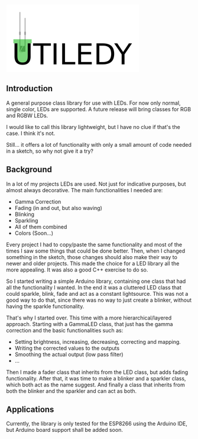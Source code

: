 ![Logo](extras/Graphics/UtiledyLogo.png)
## Introduction

A general purpose class library for use with LEDs.
For now only normal, single color, LEDs are supported.
A future release will bring classes for RGB and RGBW LEDs.

I would like to call this library lightweight, but I have no clue if that's the case. 
I think it's not.

Still... it offers a lot of functionality with only a small amount of code needed in a sketch, so why not give it a try?

## Background

In a lot of my projects LEDs are used. Not just for indicative purposes, but almost always decorative.
The main functionalities I needed are:

* Gamma Correction
* Fading (in and out, but also waving)
* Blinking
* Sparkling
* All of them combined
* Colors (Soon...)

Every project I had to copy/paste the same functionality and most of the times I saw some things that could be done better.
Then, when I changed something in the sketch, those changes should also make their way to newer and older projects.
This made the choice for a LED library all the more appealing. It was also a good C++ exercise to do so. 

So I started writing a simple Arduino library, containing one class that had all the functionality I wanted.
In the end it was a cluttered LED class that could sparkle, blink, fade and act as a constant lightsource.
This was not a good way to do that, since there was no way to just create a blinker, without having the sparkle functionality.

That's why I started over. This time with a more hierarchical/layered approach.
Starting with a GammaLED class, that just has the gamma correction and the basic functionalities such as:

* Setting brightness, increasing, decreasing, correcting and mapping.
* Writing the corrected values to the outputs
* Smoothing the actual output (low pass filter)
* ...

Then I made a fader class that inherits from the LED class, but adds fading functionality.
After that, it was time to make a blinker and a sparkler class, which both act as the name suggest.
And finally a class that inherits from both the blinker and the sparkler and can act as both.

## Applications

Currently, the library is only tested for the ESP8266 using the Arduino IDE, but Arduino board support shall be added soon. 
